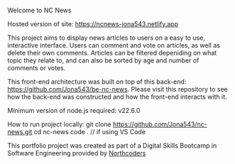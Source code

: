 Welcome to NC News

Hosted version of site: https://ncnews-jona543.netlify.app

This project aims to display news articles to users on a easy to use, interactive interface. Users can comment and vote on articles, as well as delete their own comments. Articles can be filtered depeniding on what topic they relate to, and can also be sorted by age and number of comments or votes.

This front-end architecture was built on top of this back-end: https://github.com/Jona543/be-nc-news. Please visit this repository to see how the back-end was constructed and how the front-end interacts with it.

Minimum version of node.js required: v22.6.0

How to run project locally:
git clone https://github.com/Jona543/nc-news.git
cd nc-news
code . // if using VS Code

This portfolio project was created as part of a Digital Skills Bootcamp in Software Engineering provided by [Northcoders](https://northcoders.com/)
